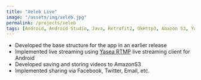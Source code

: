 ```yaml
---
title: "Xeleb Live"
image: "/assets/img/xeleb.jpg"
permalink: /projects/xeleb
tags: [Android, Android Studio, Java, Retrofit2, OkHttp3, Amazon S3, Yasea]
---
```


- Developed the base structure for the app in an earlier release
- Implemented live streaming using [Yasea RTMP](https://github.com/begeekmyfriend/yasea) live streaming client for Android 
- Developed saving and storing videos to AmazonS3
- Implemented sharing via Facebook, Twitter, Email, etc.
